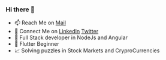 ### Hi there 👋

- 📫 Reach Me on [Mail](mailto:yabisharfath7@gmail.com)
- 🤝 Connect Me on [LinkedIn](https://www.linkedin.com/in/yabish-arfath/) [Twitter](https://twitter.com/YabishArfath)
- 🎯 Full Stack developer in NodeJs and Angular
- 📱 Flutter Beginner
- 📈 Solving puzzles in Stock Markets and CryproCurrencies
